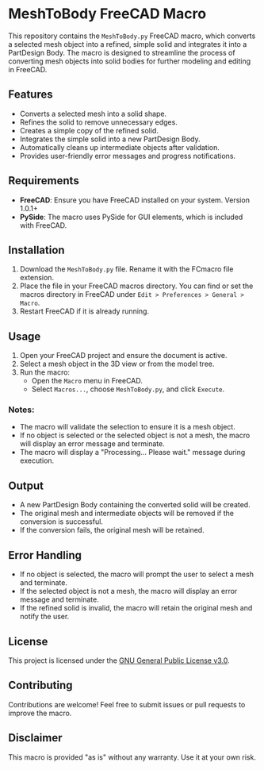 # MeshToBody FreeCAD Macro

This repository contains the `MeshToBody.py` FreeCAD macro, which converts a selected mesh object into a refined, simple solid and integrates it into a PartDesign Body. The macro is designed to streamline the process of converting mesh objects into solid bodies for further modeling and editing in FreeCAD.

## Features

- Converts a selected mesh into a solid shape.
- Refines the solid to remove unnecessary edges.
- Creates a simple copy of the refined solid.
- Integrates the simple solid into a new PartDesign Body.
- Automatically cleans up intermediate objects after validation.
- Provides user-friendly error messages and progress notifications.

## Requirements

- **FreeCAD**: Ensure you have FreeCAD installed on your system. Version 1.0.1+
- **PySide**: The macro uses PySide for GUI elements, which is included with FreeCAD.

## Installation

1. Download the `MeshToBody.py` file. Rename it with the FCmacro file extension.
2. Place the file in your FreeCAD macros directory. You can find or set the macros directory in FreeCAD under `Edit > Preferences > General > Macro`.
3. Restart FreeCAD if it is already running.

## Usage

1. Open your FreeCAD project and ensure the document is active.
2. Select a mesh object in the 3D view or from the model tree.
3. Run the macro:
   - Open the `Macro` menu in FreeCAD.
   - Select `Macros...`, choose `MeshToBody.py`, and click `Execute`.

### Notes:
- The macro will validate the selection to ensure it is a mesh object.
- If no object is selected or the selected object is not a mesh, the macro will display an error message and terminate.
- The macro will display a "Processing... Please wait." message during execution.

## Output

- A new PartDesign Body containing the converted solid will be created.
- The original mesh and intermediate objects will be removed if the conversion is successful.
- If the conversion fails, the original mesh will be retained.

## Error Handling

- If no object is selected, the macro will prompt the user to select a mesh and terminate.
- If the selected object is not a mesh, the macro will display an error message and terminate.
- If the refined solid is invalid, the macro will retain the original mesh and notify the user.

## License

This project is licensed under the [GNU General Public License v3.0](LICENSE).

## Contributing

Contributions are welcome! Feel free to submit issues or pull requests to improve the macro.

## Disclaimer

This macro is provided "as is" without any warranty. Use it at your own risk.
